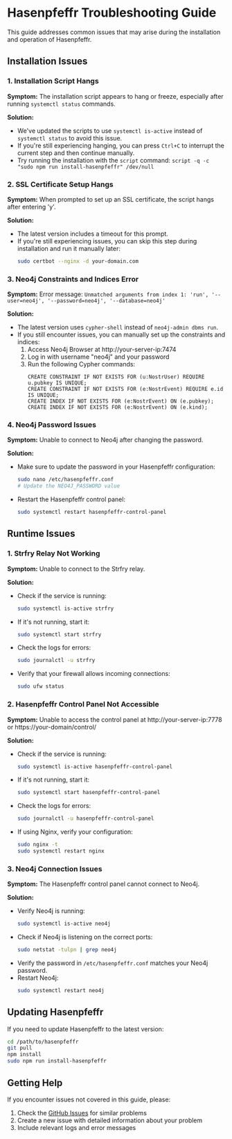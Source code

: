 # Hasenpfeffr Troubleshooting Guide

This guide addresses common issues that may arise during the installation and operation of Hasenpfeffr.

## Installation Issues

### 1. Installation Script Hangs

**Symptom:** The installation script appears to hang or freeze, especially after running `systemctl status` commands.

**Solution:** 
- We've updated the scripts to use `systemctl is-active` instead of `systemctl status` to avoid this issue.
- If you're still experiencing hanging, you can press `Ctrl+C` to interrupt the current step and then continue manually.
- Try running the installation with the `script` command: `script -q -c "sudo npm run install-hasenpfeffr" /dev/null`

### 2. SSL Certificate Setup Hangs

**Symptom:** When prompted to set up an SSL certificate, the script hangs after entering 'y'.

**Solution:**
- The latest version includes a timeout for this prompt.
- If you're still experiencing issues, you can skip this step during installation and run it manually later:
  ```bash
  sudo certbot --nginx -d your-domain.com
  ```

### 3. Neo4j Constraints and Indices Error

**Symptom:** Error message: `Unmatched arguments from index 1: 'run', '--user=neo4j', '--password=neo4j', '--database=neo4j'`

**Solution:**
- The latest version uses `cypher-shell` instead of `neo4j-admin dbms run`.
- If you still encounter issues, you can manually set up the constraints and indices:
  1. Access Neo4j Browser at http://your-server-ip:7474
  2. Log in with username "neo4j" and your password
  3. Run the following Cypher commands:
     ```cypher
     CREATE CONSTRAINT IF NOT EXISTS FOR (u:NostrUser) REQUIRE u.pubkey IS UNIQUE;
     CREATE CONSTRAINT IF NOT EXISTS FOR (e:NostrEvent) REQUIRE e.id IS UNIQUE;
     CREATE INDEX IF NOT EXISTS FOR (e:NostrEvent) ON (e.pubkey);
     CREATE INDEX IF NOT EXISTS FOR (e:NostrEvent) ON (e.kind);
     ```

### 4. Neo4j Password Issues

**Symptom:** Unable to connect to Neo4j after changing the password.

**Solution:**
- Make sure to update the password in your Hasenpfeffr configuration:
  ```bash
  sudo nano /etc/hasenpfeffr.conf
  # Update the NEO4J_PASSWORD value
  ```
- Restart the Hasenpfeffr control panel:
  ```bash
  sudo systemctl restart hasenpfeffr-control-panel
  ```

## Runtime Issues

### 1. Strfry Relay Not Working

**Symptom:** Unable to connect to the Strfry relay.

**Solution:**
- Check if the service is running:
  ```bash
  sudo systemctl is-active strfry
  ```
- If it's not running, start it:
  ```bash
  sudo systemctl start strfry
  ```
- Check the logs for errors:
  ```bash
  sudo journalctl -u strfry
  ```
- Verify that your firewall allows incoming connections:
  ```bash
  sudo ufw status
  ```

### 2. Hasenpfeffr Control Panel Not Accessible

**Symptom:** Unable to access the control panel at http://your-server-ip:7778 or https://your-domain/control/

**Solution:**
- Check if the service is running:
  ```bash
  sudo systemctl is-active hasenpfeffr-control-panel
  ```
- If it's not running, start it:
  ```bash
  sudo systemctl start hasenpfeffr-control-panel
  ```
- Check the logs for errors:
  ```bash
  sudo journalctl -u hasenpfeffr-control-panel
  ```
- If using Nginx, verify your configuration:
  ```bash
  sudo nginx -t
  sudo systemctl restart nginx
  ```

### 3. Neo4j Connection Issues

**Symptom:** The Hasenpfeffr control panel cannot connect to Neo4j.

**Solution:**
- Verify Neo4j is running:
  ```bash
  sudo systemctl is-active neo4j
  ```
- Check if Neo4j is listening on the correct ports:
  ```bash
  sudo netstat -tulpn | grep neo4j
  ```
- Verify the password in `/etc/hasenpfeffr.conf` matches your Neo4j password.
- Restart Neo4j:
  ```bash
  sudo systemctl restart neo4j
  ```

## Updating Hasenpfeffr

If you need to update Hasenpfeffr to the latest version:

```bash
cd /path/to/hasenpfeffr
git pull
npm install
sudo npm run install-hasenpfeffr
```

## Getting Help

If you encounter issues not covered in this guide, please:

1. Check the [GitHub Issues](https://github.com/Pretty-Good-Freedom-Tech/hasenpfeffr/issues) for similar problems
2. Create a new issue with detailed information about your problem
3. Include relevant logs and error messages
